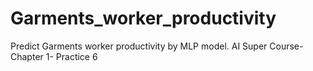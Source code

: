 # Garments_worker_productivity
Predict Garments worker productivity by MLP model. AI Super Course- Chapter 1- Practice 6
